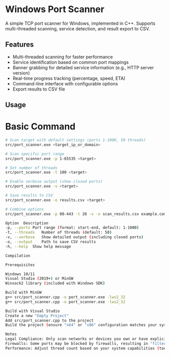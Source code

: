 # Windows Port Scanner

A simple TCP port scanner for Windows, implemented in C++. Supports multi-threaded scanning, service detection, and result export to CSV.


## Features
- Multi-threaded scanning for faster performance
- Service identification based on common port mappings
- Banner grabbing for detailed service information (e.g., HTTP server version)
- Real-time progress tracking (percentage, speed, ETA)
- Command-line interface with configurable options
- Export results to CSV file

## Usage

# Basic Command
```bash
# Scan target with default settings (ports 1-1000, 50 threads)
src/port_scanner.exe <target_ip_or_domain>

# Scan specific port range
src/port_scanner.exe -p 1-65535 <target>

# Set number of threads
src/port_scanner.exe -t 100 <target>

# Enable verbose output (show closed ports)
src/port_scanner.exe -v <target>

# Save results to CSV
src/port_scanner.exe -o results.csv <target>

# Combine options
src/port_scanner.exe -p 80-443 -t 20 -v -o scan_results.csv example.com

Option	Description
-p, --ports	Port range (format: start-end, default: 1-1000)
-t, --threads	Number of threads (default: 50)
-v, --verbose	Show detailed output (including closed ports)
-o, --output	Path to save CSV results
-h, --help	Show help message

Compilation

Prerequisites

Windows 10/11
Visual Studio (2019+) or MinGW
Winsock2 library (included with Windows SDK)

Build with MinGW
g++ src/port_scanner.cpp -o port_scanner.exe -lws2_32
g++ src/port_scanner.cpp -o port_scanner.exe -lws2_32

Build with Visual Studio
Create a new "Empty Project"
Add src/port_scanner.cpp to the project
Build the project (ensure "x64" or "x86" configuration matches your system)

Notes
Legal Compliance: Only scan networks or devices you own or have explicit permission to test. Unauthorized scanning may violate laws.
Firewalls: Some ports may be blocked by firewalls, resulting in "filtered" status (not shown as open/closed).
Performance: Adjust thread count based on your system capabilities (too many threads may cause network congestion).
